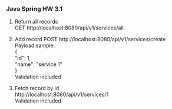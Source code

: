 ### Java Spring HW 3.1    
1. Return all records    
GET http://localhost:8080/api/v1/services/all    

 2. Add record
 POST http://localhost:8080/api/v1/services/create    
 Payload sample:    
 {    
    "id": 1,    
    "name": "service 1"    
 }    
 Validation included        

 3. Fetch record by id      
 http://localhost:8080/api/v1/services/1    
 Validation included        
